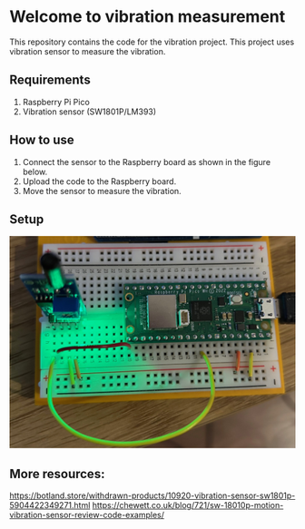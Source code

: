 # Welcome to vibration measurement
This repository contains the code for the vibration project. This project uses vibration sensor to measure the vibration.

## Requirements
1. Raspberry Pi Pico
2. Vibration sensor (SW1801P/LM393)

## How to use
1. Connect the sensor to the Raspberry board as shown in the figure below.
2. Upload the code to the Raspberry board.
3. Move the sensor to measure the vibration.

## Setup
![alt text](img/motion_vibration.jpeg)

## More resources:
https://botland.store/withdrawn-products/10920-vibration-sensor-sw1801p-5904422349271.html
https://chewett.co.uk/blog/721/sw-18010p-motion-vibration-sensor-review-code-examples/



